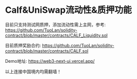 # Calf&UniSwap流动性&质押功能

目前只支持测试网质押，添加流动性需上主网，参考: https://github.com/TuoLan/solidity-contract/blob/master/contracts/CALF_Liquidity.sol

目前质押奖励合约: https://github.com/TuoLan/solidity-contract/blob/master/contracts/CALF.sol

Demo地址: https://web3-next-ui.vercel.app/

以上连接中国境内均需翻墙！
